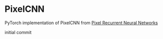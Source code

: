 # PixelCNN

PyTorch implementation of PixelCNN from [Pixel Recurrent Neural Networks](http://arxiv.org/abs/1601.06759)

initial commit